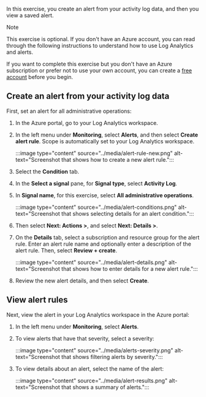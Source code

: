 In this exercise, you create an alert from your activity log data, and then you view a saved alert.

> [!NOTE]
> This exercise is optional. If you don't have an Azure account, you can read through the following instructions to understand how to use Log Analytics and alerts.
>
> If you want to complete this exercise but you don't have an Azure subscription or prefer not to use your own account, you can create a [free account](https://azure.microsoft.com/pricing/purchase-options/azure-account?cid=msft_learn) before you begin.

## Create an alert from your activity log data

First, set an alert for all administrative operations:

1. In the Azure portal, go to your Log Analytics workspace.

1. In the left menu under **Monitoring**, select **Alerts**, and then select **Create alert rule**. Scope is automatically set to your Log Analytics workspace.

   :::image type="content" source="../media/alert-rule-new.png" alt-text="Screenshot that shows how to create a new alert rule.":::

1. Select the **Condition** tab.

1. In the **Select a signal** pane, for **Signal type**, select **Activity Log**.

1. In **Signal name**, for this exercise, select **All administrative operations**.

   :::image type="content" source="../media/alert-conditions.png" alt-text="Screenshot that shows selecting details for an alert condition.":::

1. Then select **Next: Actions >**, and select **Next: Details >**.

1. On the **Details** tab, select a subscription and resource group for the alert rule. Enter an alert rule name and optionally enter a description of the alert rule. Then, select **Review + create**.

   :::image type="content" source="../media/alert-details.png" alt-text="Screenshot that shows how to enter details for a new alert rule.":::

1. Review the new alert details, and then select **Create**.

## View alert rules

Next, view the alert in your Log Analytics workspace in the Azure portal:

1. In the left menu under **Monitoring**, select **Alerts**.

1. To view alerts that have that severity, select a severity:

   :::image type="content" source="../media/alerts-severity.png" alt-text="Screenshot that shows filtering alerts by severity.":::

1. To view details about an alert, select the name of the alert:

   :::image type="content" source="../media/alert-results.png" alt-text="Screenshot that shows a summary of alerts.":::
